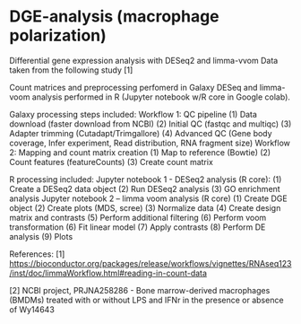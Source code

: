 # DGE-analysis (macrophage polarization)

Differential gene expression analysis with DESeq2 and limma-vvom
Data taken from the following study [1]

Count matrices and preprocessing perfomerd in Galaxy
DESeq and limma-voom analysis performed in R (Jupyter notebook w/R core in Google colab).

Galaxy processing steps included: 
Workflow 1: QC pipeline
 (1) Data download (faster download from NCBI) 
 (2) Initial QC (fastqc and multiqc) 
 (3) Adapter trimming (Cutadapt/Trimgallore) 
 (4) Advanced QC (Gene  body coverage, Infer experiment, Read distribution, RNA fragment size) 
Workflow 2: Mapping and count matrix creation
 (1) Map to reference (Bowtie) 
 (2) Count features (featureCounts) 
 (3) Create count matrix

R processing included:
Jupyter notebook 1 -  DESeq2 analysis (R core):
(1) Create a DESeq2 data object
(2)	Run DESeq2 analysis
(3) GO enrichment analysis
Jupyter notebook 2 – limma voom analysis (R core)
(1) Create DGE object
(2) Create plots (MDS, scree)
(3) Normalize data
(4) Create design matrix and contrasts
(5) Perform additional filtering 
(6) Perform voom transformation
(6) Fit linear model
(7) Apply contrasts
(8) Perform DE analysis
(9) Plots


References: [1] https://bioconductor.org/packages/release/workflows/vignettes/RNAseq123/inst/doc/limmaWorkflow.html#reading-in-count-data

[2] NCBI project, PRJNA258286 - Bone marrow-derived macrophages (BMDMs) treated with or without LPS and IFNr in the presence or absence of Wy14643
